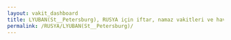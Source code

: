 ```yaml
---
layout: vakit_dashboard
title: LYUBAN(St__Petersburg), RUSYA için iftar, namaz vakitleri ve hava durumu - ilçe/eyalet seç
permalink: /RUSYA/LYUBAN(St__Petersburg)/
---
```


<script type="text/javascript">
  var GLOBAL_COUNTRY = 'RUSYA';
  var GLOBAL_CITY = 'LYUBAN(St__Petersburg)';
  var GLOBAL_STATE = '';
  var lat = 72;
  var lon = 21;
</script>
